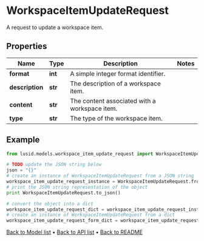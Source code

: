 # WorkspaceItemUpdateRequest

A request to update a workspace item.

## Properties
Name | Type | Description | Notes
------------ | ------------- | ------------- | -------------
**format** | **int** | A simple integer format identifier. | 
**description** | **str** | The description of a workspace item. | 
**content** | **str** | The content associated with a workspace item. | 
**type** | **str** | The type of the workspace item. | 

## Example

```python
from lusid.models.workspace_item_update_request import WorkspaceItemUpdateRequest

# TODO update the JSON string below
json = "{}"
# create an instance of WorkspaceItemUpdateRequest from a JSON string
workspace_item_update_request_instance = WorkspaceItemUpdateRequest.from_json(json)
# print the JSON string representation of the object
print WorkspaceItemUpdateRequest.to_json()

# convert the object into a dict
workspace_item_update_request_dict = workspace_item_update_request_instance.to_dict()
# create an instance of WorkspaceItemUpdateRequest from a dict
workspace_item_update_request_form_dict = workspace_item_update_request.from_dict(workspace_item_update_request_dict)
```
[Back to Model list](../README.md#documentation-for-models) &#8226; [Back to API list](../README.md#documentation-for-api-endpoints) &#8226; [Back to README](../README.md)


